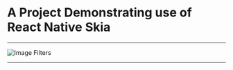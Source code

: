 # A Project Demonstrating use of React Native Skia

------------------------

![Image Filters](https://github.com/hrupesh/react-native-skia-demo/blob/main/iOS-Image-Filters.gif "Image Filters")

------------------------
